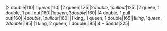 |2 double|$110|
|1 queen|$110|
|2 queen|$125|
|2 double, 1 pull out|$125|
|2 queen, 1 double, 1 pull out|$160|
|1 queen, 3 double|$160|
|4 double, 1 pull out|$160|
|4 double, 1 pull out|$160|
|1 king, 1 queen, 1 double|$165|
|1 king, 1 queen, 2 double|$195|
|1 king, 2 queen, 1 double|$195|
|4-5 beds|$225|
